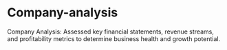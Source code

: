 # Company-analysis
Company Analysis: Assessed key financial statements, revenue streams, and profitability metrics to determine business  health and growth potential. 
